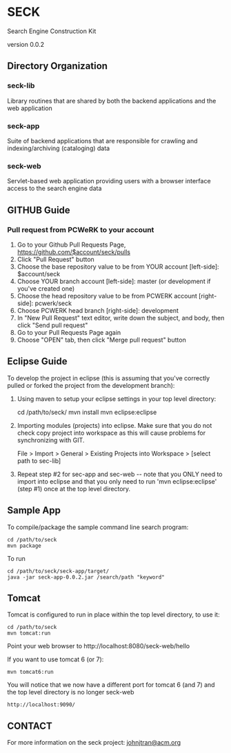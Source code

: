 # SECK

Search Engine Construction Kit

version 0.0.2

## Directory Organization

### seck-lib

Library routines that are shared by both the backend applications and the web application

### seck-app

Suite of backend applications that are responsible for crawling and indexing/archiving (cataloging) data 

### seck-web

Servlet-based web application providing users with a browser interface access to the search engine data

## GITHUB Guide

### Pull request from PCWeRK to your account

1. Go to your Github Pull Requests Page, https://github.com/$account/seck/pulls
2. Click "Pull Request" button
3. Choose the base repository value to be from YOUR account [left-side]: $account/seck
4. Choose YOUR branch account [left-side]: master (or development if you've created one)
5. Choose the head repository value to be from PCWERK account [right-side]:  pcwerk/seck
6. Choose PCWERK head branch [right-side]: development
7. In "New Pull Request" text editor, write down the subject, and body, then click "Send pull request"
8. Go to your Pull Requests Page again
9. Choose "OPEN" tab, then click "Merge pull request" button

## Eclipse Guide

To develop the project in eclipse (this is assuming that you've correctly pulled or forked the project from the development branch):

1. Using maven to setup your eclipse settings in your top level directory:

    cd /path/to/seck/
    mvn install
    mvn eclipse:eclipse



2. Importing modules (projects) into eclipse.  Make sure that you do not check copy project into workspace as this will cause problems for synchronizing with GIT.

   File > Import > General > Existing Projects into Workspace > [select path to sec-lib] 

3. Repeat step #2 for sec-app and sec-web -- note that you ONLY need to import into eclipse and that you only need to run 'mvn eclipse:eclipse' (step #1) once at the top level directory.

## Sample App

To compile/package the sample command line search program:

    cd /path/to/seck
    mvn package

To run

    cd /path/to/seck/seck-app/target/
    java -jar seck-app-0.0.2.jar /search/path "keyword"


## Tomcat

Tomcat is configured to run in place within the top level directory, to use it:

    cd /path/to/seck
    mvn tomcat:run

Point your web browser to http://localhost:8080/seck-web/hello

If you want to use tomcat 6 (or 7):

    mvn tomcat6:run

You will notice that we now have a different port for tomcat 6 (and 7) and the top level directory is no longer seck-web

    http://localhost:9090/

## CONTACT

For more information on the seck project: johnjtran@acm.org

